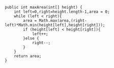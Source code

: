     public int maxArea(int[] height) {
        int left=0,right=height.length-1,area = 0;
        while (left < right){
            area = Math.max(area,(right-left)*Math.min(height[left],height[right]));
            if (height[left] < height[right]){
                left++;
            }else {
                right--;
            }
        }
        return area;
    }
